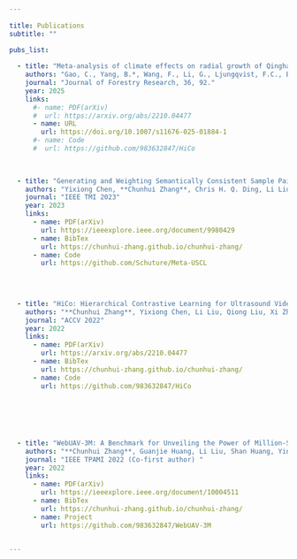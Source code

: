 ```yaml
---
 
title: Publications
subtitle: ""

pubs_list:
  
  - title: "Meta-analysis of climate effects on radial growth of Qinghai spruce in northwestern China"
    authors: "Gao, C., Yang, B.*, Wang, F., Li, G., Ljungqvist, F.C., Bräuning, A., Belokopytova, L.V., Vaganov, E.A."
    journal: "Journal of Forestry Research, 36, 92."
    year: 2025
    links:
      #- name: PDF(arXiv)
      #  url: https://arxiv.org/abs/2210.04477
      - name: URL
        url: https://doi.org/10.1007/s11676-025-01884-1
      #- name: Code
      #  url: https://github.com/983632847/HiCo

  
  
  - title: "Generating and Weighting Semantically Consistent Sample Pairs for Ultrasound Contrastive Learning"
    authors: "Yixiong Chen, **Chunhui Zhang**, Chris H. Q. Ding, Li Liu"
    journal: "IEEE TMI 2023"
    year: 2023
    links:
      - name: PDF(arXiv)
        url: https://ieeexplore.ieee.org/document/9980429
      - name: BibTex
        url: https://chunhui-zhang.github.io/chunhui-zhang/
      - name: Code
        url: https://github.com/Schuture/Meta-USCL

  
  
  
  - title: "HiCo: Hierarchical Contrastive Learning for Ultrasound Video Model Pretraining"
    authors: "**Chunhui Zhang**, Yixiong Chen, Li Liu, Qiong Liu, Xi Zhou"
    journal: "ACCV 2022"
    year: 2022
    links:
      - name: PDF(arXiv)
        url: https://arxiv.org/abs/2210.04477
      - name: BibTex
        url: https://chunhui-zhang.github.io/chunhui-zhang/
      - name: Code
        url: https://github.com/983632847/HiCo

  
  
  
  
  
  - title: "WebUAV-3M: A Benchmark for Unveiling the Power of Million-Scale Deep UAV Tracking"
    authors: "**Chunhui Zhang**, Guanjie Huang, Li Liu, Shan Huang, Yinan Yang, Xiang Wan, Shiming Ge, Dacheng Tao"
    journal: "IEEE TPAMI 2022 (Co-first author) "
    year: 2022
    links:
      - name: PDF(arXiv)
        url: https://ieeexplore.ieee.org/document/10004511
      - name: BibTex
        url: https://chunhui-zhang.github.io/chunhui-zhang/
      - name: Project
        url: https://github.com/983632847/WebUAV-3M

  
---
```

